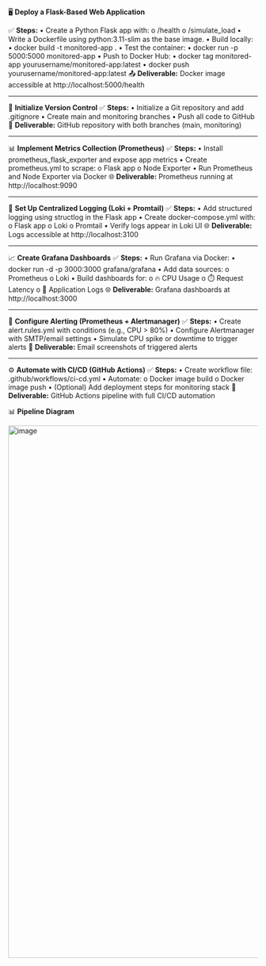 🖥️ **Deploy a Flask-Based Web Application**

✅ **Steps:**
•	Create a Python Flask app with:
o	/health
o	/simulate_load
•	Write a Dockerfile using python:3.11-slim as the base image.
•	Build locally:
•	docker build -t monitored-app .
•	Test the container:
•	docker run -p 5000:5000 monitored-app
•	Push to Docker Hub:
•	docker tag monitored-app yourusername/monitored-app:latest
•	docker push yourusername/monitored-app:latest
📤 **Deliverable:** Docker image accessible at http://localhost:5000/health
________________________________________
🧾 **Initialize Version Control**
✅ **Steps:**
•	Initialize a Git repository and add .gitignore
•	Create main and monitoring branches
•	Push all code to GitHub
🔗 **Deliverable:** GitHub repository with both branches (main, monitoring)
________________________________________
📊 **Implement Metrics Collection (Prometheus)**
✅ **Steps:**
•	Install prometheus_flask_exporter and expose app metrics
•	Create prometheus.yml to scrape:
o	Flask app
o	Node Exporter
•	Run Prometheus and Node Exporter via Docker
🌐 **Deliverable:** Prometheus running at http://localhost:9090
________________________________________
📁 **Set Up Centralized Logging (Loki + Promtail)**
✅ **Steps:**
•	Add structured logging using structlog in the Flask app
•	Create docker-compose.yml with:
o	Flask app
o	Loki
o	Promtail
•	Verify logs appear in Loki UI
🌐 **Deliverable:** Logs accessible at http://localhost:3100
________________________________________
📈 **Create Grafana Dashboards**
✅ **Steps:**
•	Run Grafana via Docker:
•	docker run -d -p 3000:3000 grafana/grafana
•	Add data sources:
o	Prometheus
o	Loki
•	Build dashboards for:
o	🔥 CPU Usage
o	⏱️ Request Latency
o	📄 Application Logs
🌐 **Deliverable:** Grafana dashboards at http://localhost:3000
________________________________________
🚨 **Configure Alerting (Prometheus + Alertmanager)**
✅ **Steps:**
•	Create alert.rules.yml with conditions (e.g., CPU > 80%)
•	Configure Alertmanager with SMTP/email settings
•	Simulate CPU spike or downtime to trigger alerts
📩 **Deliverable:** Email screenshots of triggered alerts
________________________________________
⚙️ **Automate with CI/CD (GitHub Actions)**
✅ **Steps:**
•	Create workflow file: .github/workflows/ci-cd.yml
•	Automate:
o	Docker image build
o	Docker image push
•	(Optional) Add deployment steps for monitoring stack
🔁 **Deliverable:** GitHub Actions pipeline with full CI/CD automation

📊 **Pipeline Diagram**


<img width="2363" height="1074" alt="image" src="https://github.com/user-attachments/assets/f8ed8859-873d-479e-9097-9e5c28297481" />


